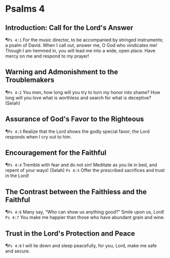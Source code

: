 # Psalms 4

## Introduction: Call for the Lord's Answer
¶`Ps 4:1` For the music director, to be accompanied by stringed instruments; a psalm of David. When I call out, answer me, O God who vindicates me! Though I am hemmed in, you will lead me into a wide, open place. Have mercy on me and respond to my prayer!

## Warning and Admonishment to the Troublemakers
¶`Ps 4:2` You men, how long will you try to turn my honor into shame? How long will you love what is worthless and search for what is deceptive? (Selah)

## Assurance of God's Favor to the Righteous
¶`Ps 4:3` Realize that the Lord shows the godly special favor; the Lord responds when I cry out to him.

## Encouragement for the Faithful
¶`Ps 4:4` Tremble with fear and do not sin! Meditate as you lie in bed, and repent of your ways! (Selah)
`Ps 4:5` Offer the prescribed sacrifices and trust in the Lord!

## The Contrast between the Faithless and the Faithful
¶`Ps 4:6` Many say, “Who can show us anything good?” Smile upon us, Lord!
`Ps 4:7` You make me happier than those who have abundant grain and wine.

## Trust in the Lord's Protection and Peace
¶`Ps 4:8` I will lie down and sleep peacefully, for you, Lord, make me safe and secure.
